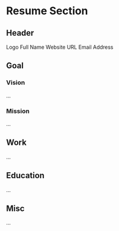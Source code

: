 Resume Section
==============

Header
------

Logo
Full Name
Website URL
Email Address

Goal
----

### Vision

...

### Mission

...

Work
----

...

Education
---------

...

Misc
----

...


